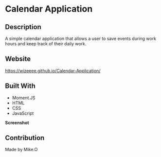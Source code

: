 # Calendar Application

## Description

A simple calendar application that allows a user to save events during work hours and keep track of their daily work.

## Website

https://wizeeee.github.io/Calendar-Application/

## Built With

- Moment.JS
- HTML
- CSS
- JavaScript

**Screenshot**

[](./Develop/images/Calendar-Application_SC.png)

## Contribution

Made by Mike.O
